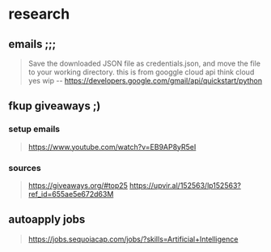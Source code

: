 # research

## emails ;;;
> Save the downloaded JSON file as credentials.json, and move the file to your working directory. this is from googgle cloud api think cloud yes
> wip -- https://developers.google.com/gmail/api/quickstart/python

## fkup giveaways ;)
### setup emails
> https://www.youtube.com/watch?v=EB9AP8yR5eI
### sources
> https://giveaways.org/#top25
> https://upvir.al/152563/lp152563?ref_id=655ae5e672d63M

## autoapply jobs
> https://jobs.sequoiacap.com/jobs/?skills=Artificial+Intelligence
